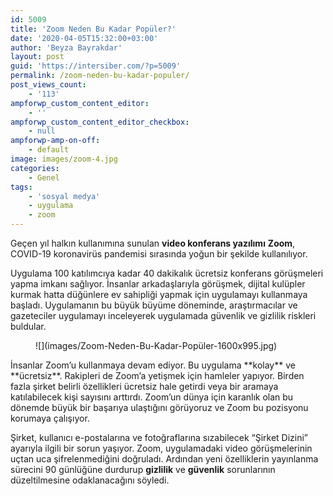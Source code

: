 ```yaml
---
id: 5009
title: 'Zoom Neden Bu Kadar Popüler?'
date: '2020-04-05T15:32:00+03:00'
author: 'Beyza Bayrakdar'
layout: post
guid: 'https://intersiber.com/?p=5009'
permalink: /zoom-neden-bu-kadar-populer/
post_views_count:
    - '113'
ampforwp_custom_content_editor:
    - ''
ampforwp_custom_content_editor_checkbox:
    - null
ampforwp-amp-on-off:
    - default
image: images/zoom-4.jpg
categories:
    - Genel
tags:
    - 'sosyal medya'
    - uygulama
    - zoom
---
```


Geçen yıl halkın kullanımına sunulan **video konferans yazılımı** **Zoom**, COVID-19 koronavirüs pandemisi sırasında yoğun bir şekilde kullanılıyor.

Uygulama 100 katılımcıya kadar 40 dakikalık ücretsiz konferans görüşmeleri yapma imkanı sağlıyor. İnsanlar arkadaşlarıyla görüşmek, dijital kulüpler kurmak hatta düğünlere ev sahipliği yapmak için uygulamayı kullanmaya başladı. Uygulamanın bu büyük büyüme döneminde, araştırmacılar ve gazeteciler uygulamayı inceleyerek uygulamada güvenlik ve gizlilik riskleri buldular.

<figure class="wp-block-image size-large">![](images/Zoom-Neden-Bu-Kadar-Popüler-1600x995.jpg)</figure>İnsanlar Zoom’u kullanmaya devam ediyor. Bu uygulama **kolay** ve **ücretsiz**. Rakipleri de Zoom’a yetişmek için hamleler yapıyor. Birden fazla şirket belirli özellikleri ücretsiz hale getirdi veya bir aramaya katılabilecek kişi sayısını arttırdı. Zoom’un dünya için karanlık olan bu dönemde büyük bir başarıya ulaştığını görüyoruz ve Zoom bu pozisyonu korumaya çalışıyor.

Şirket, kullanıcı e-postalarına ve fotoğraflarına sızabilecek “Şirket Dizini” ayarıyla ilgili bir sorun yaşıyor. Zoom, uygulamadaki video görüşmelerinin uçtan uca şifrelenmediğini doğruladı. Ardından yeni özelliklerin yayınlanma sürecini 90 günlüğüne durdurup **gizlilik** ve **güvenlik** sorunlarının düzeltilmesine odaklanacağını söyledi.